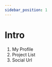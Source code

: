 ```yaml
---
sidebar_position: 1
---
```


#  Intro


<ol> 
<li>  My Profile  </li>
<li>   Project List    </li>
 <li>    Social Url </li>
</ol>

